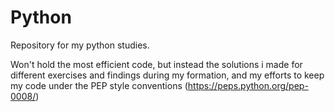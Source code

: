 # Python
Repository for my python studies. 

Won't hold the most efficient code, but instead the solutions i made for different exercises and findings during my formation, and my efforts to keep my code under the PEP style conventions (https://peps.python.org/pep-0008/) 
